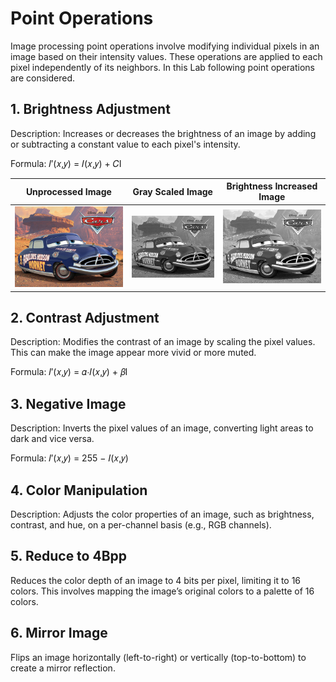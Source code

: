 # Point Operations

Image processing point operations involve modifying individual pixels in an image based on their intensity values. These operations are applied to each pixel independently of its neighbors. In this Lab following point operations are considered.

## 1. Brightness Adjustment

Description: Increases or decreases the brightness of an image by adding or subtracting a constant value to each pixel's intensity.

Formula: 𝐼′(𝑥,𝑦) = 𝐼(𝑥,𝑦) + 𝐶I

| Unprocessed Image                                                                                            | Gray Scaled Image                                                                                                       | Brightness Increased Image                                                                                                                   |
| ------------------------------------------------------------------------------------------------------------ | ----------------------------------------------------------------------------------------------------------------------- | -------------------------------------------------------------------------------------------------------------------------------------------- |
| ![Colored](https://github.com/TharushaDinujaya/Image-Processing-Labs/blob/main/Assignment%2001/SrcImage.jpg) | ![Grayscale](<https://github.com/TharushaDinujaya/Image-Processing-Labs/blob/main/Assignment%2001/OPImage_(1%2C1).png>) | ![Grayscale brightness increased](<https://github.com/TharushaDinujaya/Image-Processing-Labs/blob/main/Assignment%2001/OPImage_(1%2C3).png>) |

## 2. Contrast Adjustment

Description: Modifies the contrast of an image by scaling the pixel values. This can make the image appear more vivid or more muted.

Formula: 𝐼′(𝑥,𝑦) = 𝛼⋅𝐼(𝑥,𝑦) + 𝛽I

## 3. Negative Image

Description: Inverts the pixel values of an image, converting light areas to dark and vice versa.

Formula: 𝐼′(𝑥,𝑦) = 255 − 𝐼(𝑥,𝑦)

## 4. Color Manipulation

Description: Adjusts the color properties of an image, such as brightness, contrast, and hue, on a per-channel basis (e.g., RGB channels).

## 5. Reduce to 4Bpp

Reduces the color depth of an image to 4 bits per pixel, limiting it to 16 colors. This involves mapping the image’s original colors to a palette of 16 colors.

## 6. Mirror Image

Flips an image horizontally (left-to-right) or vertically (top-to-bottom) to create a mirror reflection.

